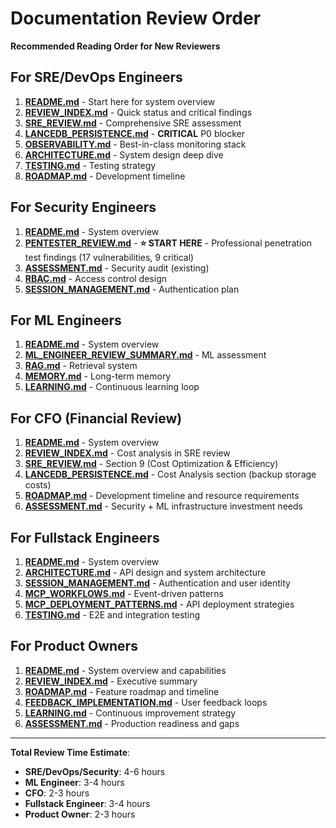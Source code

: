 # Documentation Review Order

**Recommended Reading Order for New Reviewers**

## For SRE/DevOps Engineers

1. **[README.md](../README.md)** - Start here for system overview
2. **[REVIEW_INDEX.md](REVIEW_INDEX.md)** - Quick status and critical findings
3. **[SRE_REVIEW.md](SRE_REVIEW.md)** - Comprehensive SRE assessment
4. **[LANCEDB_PERSISTENCE.md](LANCEDB_PERSISTENCE.md)** - **CRITICAL** P0 blocker
5. **[OBSERVABILITY.md](OBSERVABILITY.md)** - Best-in-class monitoring stack
6. **[ARCHITECTURE.md](ARCHITECTURE.md)** - System design deep dive
7. **[TESTING.md](TESTING.md)** - Testing strategy
8. **[ROADMAP.md](ROADMAP.md)** - Development timeline

## For Security Engineers

1. **[README.md](../README.md)** - System overview
2. **[PENTESTER_REVIEW.md](PENTESTER_REVIEW.md)** - **⭐ START HERE** - Professional penetration test findings (17 vulnerabilities, 9 critical)
3. **[ASSESSMENT.md](ASSESSMENT.md)** - Security audit (existing)
4. **[RBAC.md](RBAC.md)** - Access control design
5. **[SESSION_MANAGEMENT.md](SESSION_MANAGEMENT.md)** - Authentication plan

## For ML Engineers

1. **[README.md](../README.md)** - System overview
2. **[ML_ENGINEER_REVIEW_SUMMARY.md](ML_ENGINEER_REVIEW_SUMMARY.md)** - ML assessment
3. **[RAG.md](RAG.md)** - Retrieval system
4. **[MEMORY.md](MEMORY.md)** - Long-term memory
5. **[LEARNING.md](LEARNING.md)** - Continuous learning loop

## For CFO (Financial Review)

1. **[README.md](../README.md)** - System overview
2. **[REVIEW_INDEX.md](REVIEW_INDEX.md)** - Cost analysis in SRE review
3. **[SRE_REVIEW.md](SRE_REVIEW.md)** - Section 9 (Cost Optimization & Efficiency)
4. **[LANCEDB_PERSISTENCE.md](LANCEDB_PERSISTENCE.md)** - Cost Analysis section (backup storage costs)
5. **[ROADMAP.md](ROADMAP.md)** - Development timeline and resource requirements
6. **[ASSESSMENT.md](ASSESSMENT.md)** - Security + ML infrastructure investment needs

## For Fullstack Engineers

1. **[README.md](../README.md)** - System overview
2. **[ARCHITECTURE.md](ARCHITECTURE.md)** - API design and system architecture
3. **[SESSION_MANAGEMENT.md](SESSION_MANAGEMENT.md)** - Authentication and user identity
4. **[MCP_WORKFLOWS.md](MCP_WORKFLOWS.md)** - Event-driven patterns
5. **[MCP_DEPLOYMENT_PATTERNS.md](MCP_DEPLOYMENT_PATTERNS.md)** - API deployment strategies
6. **[TESTING.md](TESTING.md)** - E2E and integration testing

## For Product Owners

1. **[README.md](../README.md)** - System overview and capabilities
2. **[REVIEW_INDEX.md](REVIEW_INDEX.md)** - Executive summary
3. **[ROADMAP.md](ROADMAP.md)** - Feature roadmap and timeline
4. **[FEEDBACK_IMPLEMENTATION.md](FEEDBACK_IMPLEMENTATION.md)** - User feedback loops
5. **[LEARNING.md](LEARNING.md)** - Continuous improvement strategy
6. **[ASSESSMENT.md](ASSESSMENT.md)** - Production readiness and gaps

---

**Total Review Time Estimate**: 
- **SRE/DevOps/Security**: 4-6 hours
- **ML Engineer**: 3-4 hours
- **CFO**: 2-3 hours
- **Fullstack Engineer**: 3-4 hours
- **Product Owner**: 2-3 hours
